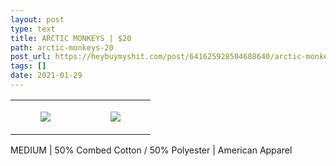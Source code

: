 ```yaml
---
layout: post
type: text
title: ARCTIC MONKEYS | $20
path: arctic-monkeys-20
post_url: https://heybuymyshit.com/post/641625928504688640/arctic-monkeys-20
tags: []
date: 2021-01-29
---
```




<table style="width:100%;"><tr><td style="vertical-align:top;">
      <figure class="tmblr-full" data-orig-height="2048" data-orig-width="1365" data-orig-src="https://concertshirts.netlify.app/shirts/0574/0574-01.jpg"><img src="https://64.media.tumblr.com/6af52b6d50519931e1e3378328b03201/faea2da0909784d1-e4/s540x810/6293012a0dd5f386378de103570b01b68ca13154.jpg" data-orig-height="2048" data-orig-width="1365" data-orig-src="https://concertshirts.netlify.app/shirts/0574/0574-01.jpg"/></figure></td>
    <td style="vertical-align:top;">
      <figure class="tmblr-full" data-orig-height="2048" data-orig-width="1365" data-orig-src="https://concertshirts.netlify.app/shirts/0574/0574-02.jpg"><img src="https://64.media.tumblr.com/f3f268b477d41cc05231a12f2cee2448/faea2da0909784d1-f2/s540x810/45891391bec4a9c77b7a88b10c95ba0720f987af.jpg" data-orig-height="2048" data-orig-width="1365" data-orig-src="https://concertshirts.netlify.app/shirts/0574/0574-02.jpg"/></figure></td>
  </tr></table><p>
  MEDIUM | 50% Combed Cotton / 50% Polyester | American Apparel
</p>
